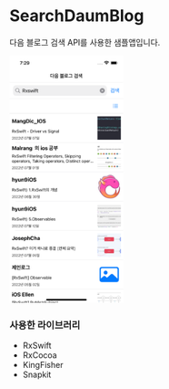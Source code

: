 # SearchDaumBlog


다음 블로그 검색 API를 사용한 샘플앱입니다. 

<img src="screenshot_01.png" width="200">  


### 사용한 라이브러리

- RxSwift
- RxCocoa
- KingFisher
- Snapkit
